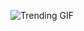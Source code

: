 ![Trending GIF](https://media2.giphy.com/media/v1.Y2lkPThiYjIxNzcyc3o1amlwZDF2dzRxYjNyd2Q4N3JhYmo0dzU0MXJlN3ExZ2Rra2RweSZlcD12MV9naWZzX3NlYXJjaCZjdD1n/QHE5gWI0QjqF2/giphy.gif)
